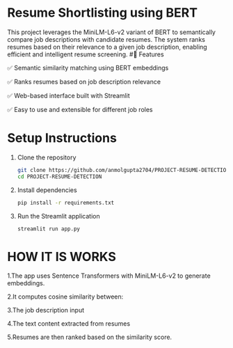 # Resume Shortlisting using BERT

This project leverages the MiniLM-L6-v2 variant of BERT to semantically compare job descriptions with candidate resumes. The system ranks resumes based on their relevance to a given job description, enabling efficient and intelligent resume screening.
 #🚀 Features

✅ Semantic similarity matching using BERT embeddings

✅ Ranks resumes based on job description relevance

✅ Web-based interface built with Streamlit

✅ Easy to use and extensible for different job roles
# Setup Instructions
1. Clone the repository
   ```bash
   git clone https://github.com/anmolgupta2704/PROJECT-RESUME-DETECTION.git
   cd PROJECT-RESUME-DETECTION
2. Install dependencies
   ```bash
   pip install -r requirements.txt
3. Run the Streamlit application
    ```bash
    streamlit run app.py
    
# HOW IT IS WORKS
1.The app uses Sentence Transformers with MiniLM-L6-v2 to generate embeddings.

2.It computes cosine similarity between:

3.The job description input

4.The text content extracted from resumes

5.Resumes are then ranked based on the similarity score.
